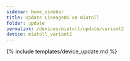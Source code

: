 ```yaml
---
sidebar: home_sidebar
title: Update LineageOS on miatoll
folder: update
permalink: /devices/miatoll/update/variant2
device: miatoll_variant2
---
```

{% include templates/device_update.md %}
